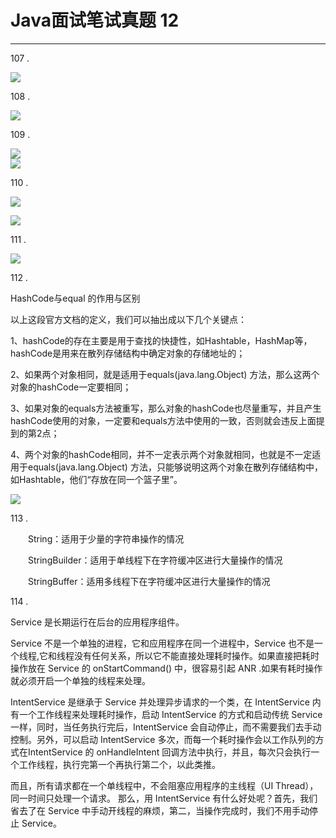 # Java面试笔试真题 12
<hr>     
  
107 .  
  
![](https://i.imgur.com/16yvCev.jpg)   
  
108 .  
  
![](https://i.imgur.com/OmSx0cx.jpg)   
   
109 .  
  
![](https://i.imgur.com/RwCG3zM.jpg)  
![](https://i.imgur.com/rDCEbLf.jpg)  
  
110 .  
  
![](https://i.imgur.com/T4DZKz5.jpg)   
  
![](https://i.imgur.com/HMli7Ut.jpg)  
  
111 .   
   
![](https://i.imgur.com/haYESrL.jpg)  
   
112 .  
  
HashCode与equal 的作用与区别    
   
以上这段官方文档的定义，我们可以抽出成以下几个关键点：   

1、hashCode的存在主要是用于查找的快捷性，如Hashtable，HashMap等，hashCode是用来在散列存储结构中确定对象的存储地址的；

2、如果两个对象相同，就是适用于equals(java.lang.Object) 方法，那么这两个对象的hashCode一定要相同；

3、如果对象的equals方法被重写，那么对象的hashCode也尽量重写，并且产生hashCode使用的对象，一定要和equals方法中使用的一致，否则就会违反上面提到的第2点；

4、两个对象的hashCode相同，并不一定表示两个对象就相同，也就是不一定适用于equals(java.lang.Object) 方法，只能够说明这两个对象在散列存储结构中，如Hashtable，他们“存放在同一个篮子里”。	   
   
    
![](https://i.imgur.com/3Mutjr8.jpg)   
   
113 .  
   
　　String：适用于少量的字符串操作的情况

　　StringBuilder：适用于单线程下在字符缓冲区进行大量操作的情况

　　StringBuffer：适用多线程下在字符缓冲区进行大量操作的情况   
   
114 .     
   
Service 是长期运行在后台的应用程序组件。

Service 不是一个单独的进程，它和应用程序在同一个进程中，Service 也不是一个线程,它和线程没有任何关系，所以它不能直接处理耗时操作。如果直接把耗时操作放在 Service 的 onStartCommand() 中，很容易引起 ANR .如果有耗时操作就必须开启一个单独的线程来处理。

IntentService 是继承于 Service 并处理异步请求的一个类，在 IntentService 内有一个工作线程来处理耗时操作，启动 IntentService 的方式和启动传统 Service 一样，同时，当任务执行完后，IntentService 会自动停止，而不需要我们去手动控制。另外，可以启动 IntentService 多次，而每一个耗时操作会以工作队列的方式在IntentService 的 onHandleIntent 回调方法中执行，并且，每次只会执行一个工作线程，执行完第一个再执行第二个，以此类推。

而且，所有请求都在一个单线程中，不会阻塞应用程序的主线程（UI Thread），同一时间只处理一个请求。 那么，用 IntentService 有什么好处呢？首先，我们省去了在 Service 中手动开线程的麻烦，第二，当操作完成时，我们不用手动停止 Service。